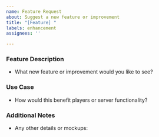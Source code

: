 ```yaml
---
name: Feature Request
about: Suggest a new feature or improvement
title: "[Feature] "
labels: enhancement
assignees: ''

---
```


### Feature Description
- What new feature or improvement would you like to see?

### Use Case
- How would this benefit players or server functionality?

### Additional Notes
- Any other details or mockups:
